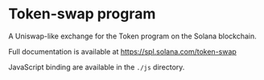 # Token-swap program

A Uniswap-like exchange for the Token program on the Solana blockchain.

Full documentation is available at https://spl.solana.com/token-swap

JavaScript binding are available in the `./js` directory.
